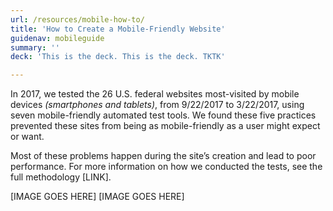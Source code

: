 ```yaml
---
url: /resources/mobile-how-to/
title: 'How to Create a Mobile-Friendly Website'
guidenav: mobileguide
summary: ''
deck: 'This is the deck. This is the deck. TKTK'

---
```


In 2017, we tested the 26 U.S. federal websites most-visited by mobile devices _(smartphones and tablets)_, from 9/22/2017 to 3/22/2017, using seven mobile-friendly automated test tools. We found these five practices prevented these sites from being as mobile-friendly as a user might expect or want.

Most of these problems happen during the site’s creation and lead to poor performance. For more information on how we conducted the tests, see the full methodology [LINK].

[IMAGE GOES HERE]
[IMAGE GOES HERE]
